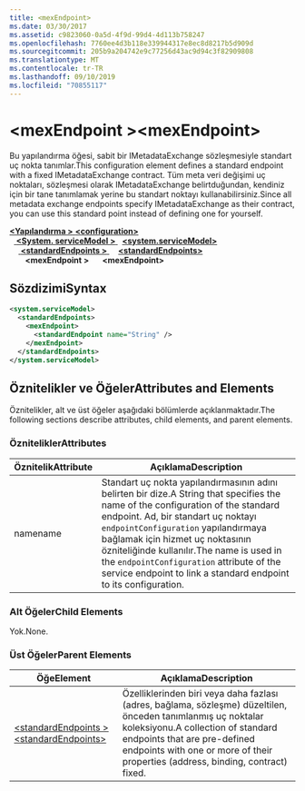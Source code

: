```yaml
---
title: <mexEndpoint>
ms.date: 03/30/2017
ms.assetid: c9823060-0a5d-4f9d-99d4-4d113b758247
ms.openlocfilehash: 7760ee4d3b118e339944317e8ec8d8217b5d909d
ms.sourcegitcommit: 205b9a204742e9c77256d43ac9d94c3f82909808
ms.translationtype: MT
ms.contentlocale: tr-TR
ms.lasthandoff: 09/10/2019
ms.locfileid: "70855117"
---
```

# <a name="mexendpoint"></a><span data-ttu-id="1caff-101">\<mexEndpoint ></span><span class="sxs-lookup"><span data-stu-id="1caff-101">\<mexEndpoint></span></span>
<span data-ttu-id="1caff-102">Bu yapılandırma öğesi, sabit bir IMetadataExchange sözleşmesiyle standart uç nokta tanımlar.</span><span class="sxs-lookup"><span data-stu-id="1caff-102">This configuration element defines a standard endpoint with a fixed IMetadataExchange contract.</span></span> <span data-ttu-id="1caff-103">Tüm meta veri değişimi uç noktaları, sözleşmesi olarak IMetadataExchange belirtduğundan, kendiniz için bir tane tanımlamak yerine bu standart noktayı kullanabilirsiniz.</span><span class="sxs-lookup"><span data-stu-id="1caff-103">Since all metadata exchange endpoints specify IMetadataExchange as their contract, you can use this standard point instead of defining one for yourself.</span></span>  
  
<span data-ttu-id="1caff-104">[ **\<Yapılandırma >** ](../configuration-element.md)</span><span class="sxs-lookup"><span data-stu-id="1caff-104">[**\<configuration>**](../configuration-element.md)</span></span>\
<span data-ttu-id="1caff-105">&nbsp;&nbsp;[ **\<System. serviceModel >** ](system-servicemodel.md)</span><span class="sxs-lookup"><span data-stu-id="1caff-105">&nbsp;&nbsp;[**\<system.serviceModel>**](system-servicemodel.md)</span></span>\
<span data-ttu-id="1caff-106">&nbsp;&nbsp;&nbsp;&nbsp;[ **\<standardEndpoints >** ](standardendpoints.md)</span><span class="sxs-lookup"><span data-stu-id="1caff-106">&nbsp;&nbsp;&nbsp;&nbsp;[**\<standardEndpoints>**](standardendpoints.md)</span></span>\
<span data-ttu-id="1caff-107">&nbsp;&nbsp;&nbsp;&nbsp;&nbsp;&nbsp; **\<mexEndpoint >**</span><span class="sxs-lookup"><span data-stu-id="1caff-107">&nbsp;&nbsp;&nbsp;&nbsp;&nbsp;&nbsp;**\<mexEndpoint>**</span></span>  
  
## <a name="syntax"></a><span data-ttu-id="1caff-108">Sözdizimi</span><span class="sxs-lookup"><span data-stu-id="1caff-108">Syntax</span></span>  
  
```xml  
<system.serviceModel>
  <standardEndpoints>
    <mexEndpoint>
      <standardEndpoint name="String" />
    </mexEndpoint>
  </standardEndpoints>
</system.serviceModel>
```  
  
## <a name="attributes-and-elements"></a><span data-ttu-id="1caff-109">Öznitelikler ve Öğeler</span><span class="sxs-lookup"><span data-stu-id="1caff-109">Attributes and Elements</span></span>  
 <span data-ttu-id="1caff-110">Öznitelikler, alt ve üst öğeler aşağıdaki bölümlerde açıklanmaktadır.</span><span class="sxs-lookup"><span data-stu-id="1caff-110">The following sections describe attributes, child elements, and parent elements.</span></span>  
  
### <a name="attributes"></a><span data-ttu-id="1caff-111">Öznitelikler</span><span class="sxs-lookup"><span data-stu-id="1caff-111">Attributes</span></span>  
  
|<span data-ttu-id="1caff-112">Öznitelik</span><span class="sxs-lookup"><span data-stu-id="1caff-112">Attribute</span></span>|<span data-ttu-id="1caff-113">Açıklama</span><span class="sxs-lookup"><span data-stu-id="1caff-113">Description</span></span>|  
|---------------|-----------------|  
|<span data-ttu-id="1caff-114">name</span><span class="sxs-lookup"><span data-stu-id="1caff-114">name</span></span>|<span data-ttu-id="1caff-115">Standart uç nokta yapılandırmasının adını belirten bir dize.</span><span class="sxs-lookup"><span data-stu-id="1caff-115">A String that specifies the name of the configuration of the standard endpoint.</span></span> <span data-ttu-id="1caff-116">Ad, bir standart uç noktayı `endpointConfiguration` yapılandırmaya bağlamak için hizmet uç noktasının özniteliğinde kullanılır.</span><span class="sxs-lookup"><span data-stu-id="1caff-116">The name is used in the `endpointConfiguration` attribute of the service endpoint to link a standard endpoint to its configuration.</span></span>|  
  
### <a name="child-elements"></a><span data-ttu-id="1caff-117">Alt Öğeler</span><span class="sxs-lookup"><span data-stu-id="1caff-117">Child Elements</span></span>  
 <span data-ttu-id="1caff-118">Yok.</span><span class="sxs-lookup"><span data-stu-id="1caff-118">None.</span></span>  
  
### <a name="parent-elements"></a><span data-ttu-id="1caff-119">Üst Öğeler</span><span class="sxs-lookup"><span data-stu-id="1caff-119">Parent Elements</span></span>  
  
|<span data-ttu-id="1caff-120">Öğe</span><span class="sxs-lookup"><span data-stu-id="1caff-120">Element</span></span>|<span data-ttu-id="1caff-121">Açıklama</span><span class="sxs-lookup"><span data-stu-id="1caff-121">Description</span></span>|  
|-------------|-----------------|  
|[<span data-ttu-id="1caff-122">\<standardEndpoints ></span><span class="sxs-lookup"><span data-stu-id="1caff-122">\<standardEndpoints></span></span>](standardendpoints.md)|<span data-ttu-id="1caff-123">Özelliklerinden biri veya daha fazlası (adres, bağlama, sözleşme) düzeltilen, önceden tanımlanmış uç noktalar koleksiyonu.</span><span class="sxs-lookup"><span data-stu-id="1caff-123">A collection of standard endpoints that are pre-defined endpoints with one or more of their properties (address, binding, contract) fixed.</span></span>|
